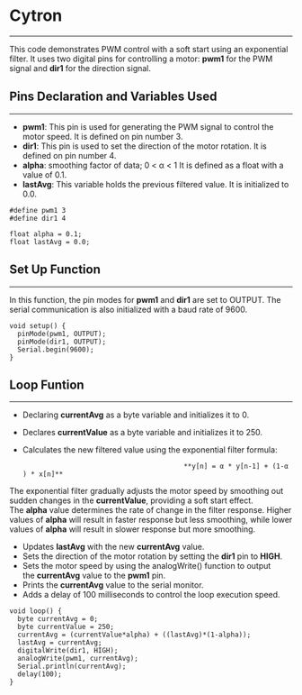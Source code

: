 # Cytron

---

This code demonstrates PWM control with a soft start using an exponential filter. It uses two digital pins for controlling a motor: **pwm1** for the PWM signal and **dir1** for the direction signal. 

## Pins Declaration and Variables Used

---

- **pwm1**: This pin is used for generating the PWM signal to control the motor speed. It is defined on pin number 3.
- **dir1**: This pin is used to set the direction of the motor rotation. It is defined on pin number 4.
- **alpha**: smoothing factor of data; 0 < α < 1 It is defined as a float with a value of 0.1.
- **lastAvg**: This variable holds the previous filtered value. It is initialized to 0.0.

```arduino
#define pwm1 3
#define dir1 4

float alpha = 0.1;
float lastAvg = 0.0;
```

## Set Up **Function**

---

In this function, the pin modes for **pwm1** and **dir1** are set to OUTPUT. The serial communication is also initialized with a baud rate of 9600.

```arduino
void setup() {
  pinMode(pwm1, OUTPUT);
  pinMode(dir1, OUTPUT);
  Serial.begin(9600);
}
```

## Loop Funtion

---

- Declaring **currentAvg** as a byte variable and initializes it to 0.
- Declares **currentValue** as a byte variable and initializes it to 250.
- Calculates the new filtered value using the exponential filter formula:

                                              **y[n] = α * y[n-1] + (1-α ) * x[n]** 

The exponential filter gradually adjusts the motor speed by smoothing out sudden changes in the **currentValue**, providing a soft start effect. The **alpha** value determines the rate of change in the filter response. Higher values of **alpha** will result in faster response but less smoothing, while lower values of **alpha** will result in slower response but more smoothing.

- Updates **lastAvg** with the new **currentAvg** value.
- Sets the direction of the motor rotation by setting the **dir1** pin to **HIGH**.
- Sets the motor speed by using the analogWrite() function to output the **currentAvg** value to the **pwm1** pin.
- Prints the **currentAvg** value to the serial monitor.
- Adds a delay of 100 milliseconds to control the loop execution speed.

```arduino
void loop() {
  byte currentAvg = 0;
  byte currentValue = 250;
  currentAvg = (currentValue*alpha) + ((lastAvg)*(1-alpha));
  lastAvg = currentAvg;
  digitalWrite(dir1, HIGH);
  analogWrite(pwm1, currentAvg);
  Serial.println(currentAvg);
  delay(100);
}
```